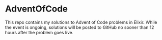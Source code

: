# AdventOfCode

This repo contains my solutions to Advent of Code problems in Elixir. While the event is ongoing, solutions will be posted to GitHub no sooner than 12 hours after the problem goes live.
